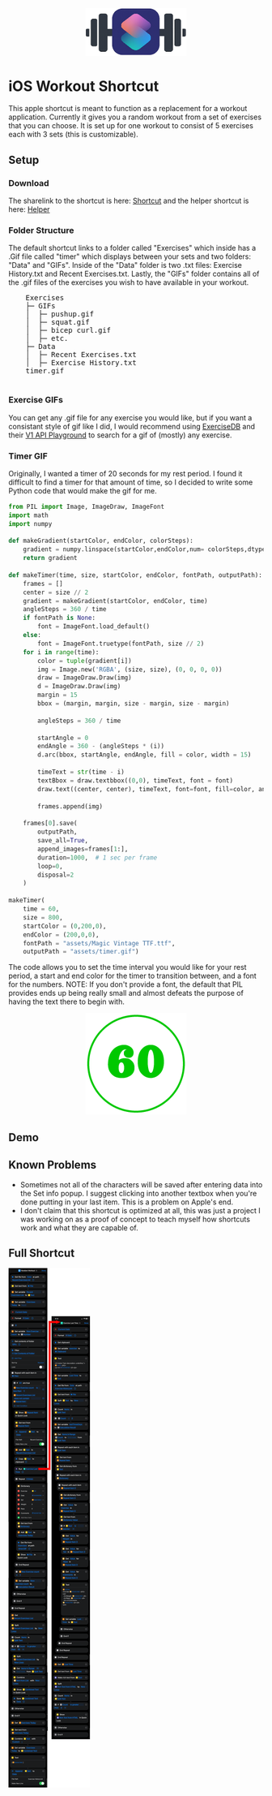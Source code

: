 <p align="center">
  <img src="./assets/Workout Shortcut Logo.png" alt="iOS Workout Shortcut" width="200"/>
</p>

<h1>iOS Workout Shortcut</h1>
  This apple shortcut is meant to function as a replacement for a workout application. Currently it gives you a random workout from a set of exercises that you can choose. It is set up for one workout to consist of 5 exercises each with 3 sets (this is customizable).

<h2>Setup</h2>
  <h3>Download</h3>
    The sharelink to the shortcut is here: <a href="https://www.icloud.com/shortcuts/ffbeaed5c5114ed1b9fbd04713948a48" target="_blank">Shortcut</a> 
    and the helper shortcut is here: <a href="https://www.icloud.com/shortcuts/c1da6a89488541788f95b134baab3db2" target="_blank">Helper</a>
  <h3>Folder Structure</h3>
    The default shortcut links to a folder called "Exercises" which inside has a .Gif file called "timer" which displays between your sets and two folders: "Data" and "GIFs".     Inside of the "Data" folder is two .txt files:      Exercise History.txt and Recent Exercises.txt. Lastly, the "GIFs" folder contains all of the .gif files of the exercises you wish to have available in your workout.
    <pre>
    Exercises
    ├─ GIFs
    │  ├─ pushup.gif
    │  ├─ squat.gif
    │  ├─ bicep curl.gif
    │  ├─ etc.
    ├─ Data
    │  ├─ Recent Exercises.txt
    │  ├─ Exercise History.txt
    timer.gif
    </pre>
    
  <h3>Exercise GIFs</h3>
    You can get any .gif file for any exercise you would like, but if you want a consistant style of gif like I did, I would recommend using <a href="https://github.com/ExerciseDB/exercisedb-api" target="_blank">ExerciseDB</a> and their <a href="https://www.exercisedb.dev/docs" target="_blank">V1 API Playground</a> to search for a gif of (mostly) any exercise.

  <h3>Timer GIF</h3>
    Originally, I wanted a timer of 20 seconds for my rest period. I found it difficult to find a timer for that amount of time, so I decided to write some Python code that would make the gif for me.
    
```python
from PIL import Image, ImageDraw, ImageFont
import math
import numpy

def makeGradient(startColor, endColor, colorSteps):
    gradient = numpy.linspace(startColor,endColor,num= colorSteps,dtype=int)
    return gradient

def makeTimer(time, size, startColor, endColor, fontPath, outputPath):
    frames = []
    center = size // 2
    gradient = makeGradient(startColor, endColor, time)
    angleSteps = 360 / time
    if fontPath is None:
        font = ImageFont.load_default()
    else:
        font = ImageFont.truetype(fontPath, size // 2)
    for i in range(time):
        color = tuple(gradient[i])
        img = Image.new('RGBA', (size, size), (0, 0, 0, 0))
        draw = ImageDraw.Draw(img)
        d = ImageDraw.Draw(img)
        margin = 15
        bbox = (margin, margin, size - margin, size - margin)

        angleSteps = 360 / time

        startAngle = 0
        endAngle = 360 - (angleSteps * (i))
        d.arc(bbox, startAngle, endAngle, fill = color, width = 15)

        timeText = str(time - i)
        textBbox = draw.textbbox((0,0), timeText, font = font)
        draw.text((center, center), timeText, font=font, fill=color, anchor="mm")

        frames.append(img)

    frames[0].save(
        outputPath,
        save_all=True,
        append_images=frames[1:],
        duration=1000,  # 1 sec per frame
        loop=0,
        disposal=2
    )

makeTimer(
    time = 60, 
    size = 800, 
    startColor = (0,200,0),
    endColor = (200,0,0), 
    fontPath = "assets/Magic Vintage TTF.ttf",
    outputPath = "assets/timer.gif")

```

  The code allows you to set the time interval you would like for your rest period, a start and end color for the timer to transition between, and a font for the numbers. NOTE: If you don't provide a font, the default that PIL provides ends up being really small and almost defeats the purpose of having the text there to begin with.

<p align="center">
  <img src="./assets/timer.gif" alt="60 second timer gif" width="200"/>
</p>

<h2>Demo</h2>

<h2>Known Problems</h2>
  <ul>
      <li>Sometimes not all of the characters will be saved after entering data into the Set info popup. I suggest clicking into another textbox when you're done putting in your last item. This is a problem on Apple's end.</li>
      <li>I don't claim that this shortcut is optimized at all, this was just a project I was working on as a proof of concept to teach myself how shortcuts work and what they are capable of.</li>
  </ul> 

<h2>Full Shortcut</h2>
  <img src="./assets/Full Shortcut.png" alt="Full Shortcut"/>
